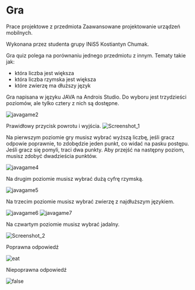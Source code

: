 
# Gra


Prace projektowe z przedmiota Zaawansowane projektowanie urządzeń mobilnych.


Wykonana przez studenta grupy INiS5 Kostiantyn Chumak.

Gra quiz polega na porównaniu jednego przedmiotu z innym. 
Tematy takie jak:
- która liczba jest większa
- która liczba rzymska jest większa
- które zwierzę ma dłuższy język

Gra napisana w języku JAVA na Androis Studio.
Do wyboru jest trzydzieści poziomów, ale tylko cztery z nich są dostępne.

![javagame2](https://user-images.githubusercontent.com/60564197/119229145-34413100-bb1f-11eb-8770-fd89df8dd844.png)

Prawidłowy przycisk powrotu i wyjścia.
![Screenshot_1](https://user-images.githubusercontent.com/60564197/119268494-f49c4700-bbfb-11eb-96a1-d8aba36e8413.png)


Na pierwszym poziomie gry musisz wybrać wyższą liczbę, jeśli gracz odpowie poprawnie, to zdobędzie jeden punkt, co widać na pasku postępu. Jeśli gracz się pomyli, traci dwa punkty. Aby przejść na następny poziom, musisz zdobyć dwadzieścia punktów.

![javagame4](https://user-images.githubusercontent.com/60564197/119229148-35725e00-bb1f-11eb-9cad-251afdb75154.png)

Na drugim poziomie musisz wybrać dużą cyfrę rzymską.

![javagame5](https://user-images.githubusercontent.com/60564197/119229149-360af480-bb1f-11eb-9329-d6c35068d97b.png)

Na trzecim poziomie musisz wybrać zwierzę z najdłuższym językiem.

![javagame6](https://user-images.githubusercontent.com/60564197/119229147-35725e00-bb1f-11eb-8d07-864d1e133d50.png)
![javagame7](https://user-images.githubusercontent.com/60564197/119229150-36a38b00-bb1f-11eb-9540-c2427f0b7185.png)

Na czwartym poziomie musisz wybrać jadalny.

![Screenshot_2](https://user-images.githubusercontent.com/60564197/119268498-f8c86480-bbfb-11eb-9465-e986fc7e46ea.png)

Poprawna odpowiedź

![eat](https://user-images.githubusercontent.com/60564197/119268506-fc5beb80-bbfb-11eb-87e7-fbe6b4df3944.png)

Niepoprawna odpowiedź

![false](https://user-images.githubusercontent.com/60564197/119268504-fb2abe80-bbfb-11eb-96c4-344b5dd7d9d5.png)


